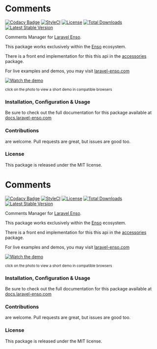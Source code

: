 # Comments

[![Codacy Badge](https://api.codacy.com/project/badge/Grade/d96ab52d782d46b9a94e00ea6059b34c)](https://www.codacy.com/app/laravel-enso/comments?utm_source=github.com&amp;utm_medium=referral&amp;utm_content=laravel-enso/comments&amp;utm_campaign=Badge_Grade)
[![StyleCI](https://github.styleci.io/repos/85583597/shield?branch=master)](https://github.styleci.io/repos/85583597)
[![License](https://poser.pugx.org/laravel-enso/comments/license)](https://packagist.org/packages/laravel-enso/comments)
[![Total Downloads](https://poser.pugx.org/laravel-enso/comments/downloads)](https://packagist.org/packages/laravel-enso/comments)
[![Latest Stable Version](https://poser.pugx.org/laravel-enso/comments/version)](https://packagist.org/packages/laravel-enso/comments)

Comments Manager for [Laravel Enso](https://github.com/laravel-enso/Enso).

This package works exclusively within the [Enso](https://github.com/laravel-enso/Enso) ecosystem.

There is a front end implementation for this this api in the [accessories](https://github.com/enso-ui/accessories) package.

For live examples and demos, you may visit [laravel-enso.com](https://www.laravel-enso.com)

[![Watch the demo](https://laravel-enso.github.io/comments/screenshots/bulma_018_thumb.png)](https://laravel-enso.github.io/comments/videos/bulma_demo_01.webm)

<sup>click on the photo to view a short demo in compatible browsers</sup>

### Installation, Configuration & Usage

Be sure to check out the full documentation for this package available at [docs.laravel-enso.com](https://docs.laravel-enso.com/backend/comments.html)

### Contributions

are welcome. Pull requests are great, but issues are good too.

### License

This package is released under the MIT license.
# Comments

[![Codacy Badge](https://api.codacy.com/project/badge/Grade/d96ab52d782d46b9a94e00ea6059b34c)](https://www.codacy.com/app/laravel-enso/comments?utm_source=github.com&amp;utm_medium=referral&amp;utm_content=laravel-enso/comments&amp;utm_campaign=Badge_Grade)
[![StyleCI](https://github.styleci.io/repos/85583597/shield?branch=master)](https://github.styleci.io/repos/85583597)
[![License](https://poser.pugx.org/laravel-enso/comments/license)](https://packagist.org/packages/laravel-enso/comments)
[![Total Downloads](https://poser.pugx.org/laravel-enso/comments/downloads)](https://packagist.org/packages/laravel-enso/comments)
[![Latest Stable Version](https://poser.pugx.org/laravel-enso/comments/version)](https://packagist.org/packages/laravel-enso/comments)

Comments Manager for [Laravel Enso](https://github.com/laravel-enso/Enso).

This package works exclusively within the [Enso](https://github.com/laravel-enso/Enso) ecosystem.

There is a front end implementation for this this api in the [accessories](https://github.com/enso-ui/accessories) package.

For live examples and demos, you may visit [laravel-enso.com](https://www.laravel-enso.com)

[![Watch the demo](https://laravel-enso.github.io/comments/screenshots/bulma_018_thumb.png)](https://laravel-enso.github.io/comments/videos/bulma_demo_01.webm)

<sup>click on the photo to view a short demo in compatible browsers</sup>

### Installation, Configuration & Usage

Be sure to check out the full documentation for this package available at [docs.laravel-enso.com](https://docs.laravel-enso.com/backend/comments.html)

### Contributions

are welcome. Pull requests are great, but issues are good too.

### License

This package is released under the MIT license.
